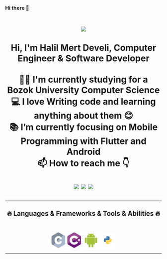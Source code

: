 ### Hi there 👋


<h1 align="center">
  <a href="https://git.io/typing-svg">
    <img src="https://readme-typing-svg.herokuapp.com/?lines=Halil+Mert+Develi+👋;Hey+Welcome+My+Page+%F0%9F%91%8B&center=true&size=30">
    
  </a>
  
<p align="center">
  Hi, I'm Halil Mert Develi, Computer Engineer & Software Developer 
  <br>
  <br>
  👨‍🎓 I'm currently studying for a Bozok University Computer Science  
  <br>
  💻 I love Writing code and learning anything about them 😊
  <br>
  📚 I’m currently focusing on Mobile Programming with Flutter and Android
  <br>
  📫 How to reach me 👇
</p>
<p align="center"> <a href="https://www.linkedin.com/in/halil-mert-develi-00983a225/"><img src="https://img.shields.io/badge/linkedin-%230077B5.svg?&style=for-the-badge&logo=linkedin&logoColor=white" height=23></a> <a href="mailto:halilmertdeveliii@gmail.com"><img src="https://img.shields.io/badge/Gmail-D14836?style=for-the-badge&logo=gmail&logoColor=white" height=23></a> <a href="http://wa.me//905425192119"><img src="https://img.shields.io/badge/WhatsApp-25D366?style=for-the-badge&logo=whatsapp&logoColor=white" height=23></a> 
<!--   <a href="https://github.com/HalemoGPA/"><img src="https://img.shields.io/badge/GitHub-100000?style=for-the-badge&logo=github&logoColor=white" height=23></a> -->

<hr>
<h2 align="center">🔥 Languages & Frameworks & Tools & Abilities 🔥</h2><br>

  
  
  <p align="center">
  <img title="C" height="50" src="images\c.svg">
  <img title="cSharp" height="50" src="images\cSharp.svg">
  <img title="andorid" height="50" src="images\android.svg">

  <img title="Python" height="50" src="images\python.svg">
<!--   <code><img title="Microsoft Visual Studio" height="25" src="images/visualstudio.png"></code> -->
</p>

<hr>
  

